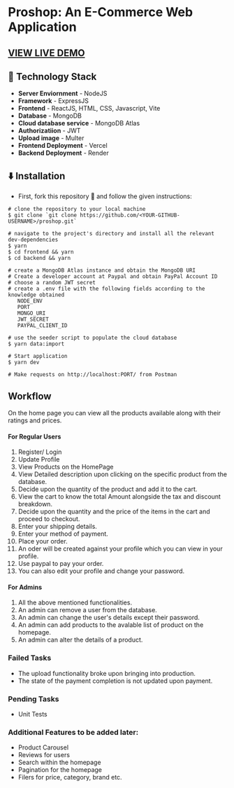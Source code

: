 # Proshop: An E-Commerce Web Application 


## [VIEW LIVE DEMO](https://proshop-mocha.vercel.app/)

## 🚧 Technology Stack

- **Server Enviornment** - NodeJS
- **Framework** - ExpressJS
- **Frontend** - ReactJS, HTML, CSS, Javascript, Vite
- **Database** - MongoDB
- **Cloud database service** - MongoDB Atlas
- **Authorizatiion** - JWT
- **Upload image** - Multer
- **Frontend Deployment** - Vercel
- **Backend Deployment** - Render

## ⬇️ Installation

- First, fork this repository 🍴 and follow the given instructions:

```
# clone the repository to your local machine
$ git clone `git clone https://github.com/<YOUR-GITHUB-USERNAME>/proshop.git`

# navigate to the project's directory and install all the relevant dev-dependencies
$ yarn
$ cd frontend && yarn
$ cd backend && yarn

# create a MongoDB Atlas instance and obtain the MongoDB URI
# Create a developer account at Paypal and obtain PayPal Account ID
# choose a random JWT secret
# create a .env file with the following fields according to the knowledge obtained
   NODE_ENV 
   PORT 
   MONGO_URI 
   JWT_SECRET 
   PAYPAL_CLIENT_ID 
   
# use the seeder script to populate the cloud database
$ yarn data:import

# Start application
$ yarn dev

# Make requests on http://localhost:PORT/ from Postman
```

## Workflow

On the home page you can view all the products available along with their ratings and prices.

#### For Regular Users

1. Register/ Login
2. Update Profile
3. View Products on the HomePage
4. View Detailed description upon clicking on the specific product from the database.
5. Decide upon the quantity of the product and add it to the cart.
6. View the cart to know the total Amount alongside the tax and discount breakdown.
7. Decide upon the quantity and the price of the items in the cart and proceed to checkout.
8. Enter your shipping details.
9. Enter your method of payment.
10. Place your order.
11. An oder will be created against your profile which you can view in your profile.
12. Use paypal to pay your order.
13. You can also edit your profile and change your password.


#### For Admins

1. All the above mentioned functionalities.
2. An admin can remove a user from the database.
3. An admin can change the user's details except their password.
4. An admin can add products to the avalable list of product on the homepage.
5. An admin can alter the details of a product.

### Failed Tasks

- The upload functionality broke upon bringing into production.
- The state of the payment completion is not updated upon payment.

### Pending Tasks

- Unit Tests

### Additional Features to be added later:

- Product Carousel
- Reviews for users
- Search within the homepage
- Pagination for the homepage
- Filers for price, category, brand etc.
